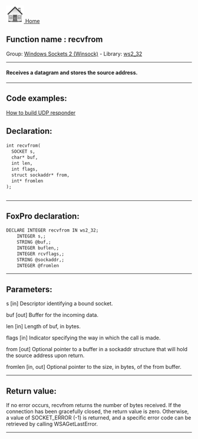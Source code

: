 [<img src="../../images/home.png"> Home ](https://github.com/VFPX/Win32API)  

## Function name : recvfrom
Group: [Windows Sockets 2 (Winsock)](../../functions_group.md#Windows_Sockets_2_(Winsock))  -  Library: [ws2_32](../../Libraries.md#ws2_32)  
***  


#### Receives a datagram and stores the source address.
***  


## Code examples:
[How to build UDP responder](../../samples/sample_052.md)  

## Declaration:
```foxpro  
int recvfrom(
  SOCKET s,
  char* buf,
  int len,
  int flags,
  struct sockaddr* from,
  int* fromlen
);
  
```  
***  


## FoxPro declaration:
```foxpro  
DECLARE INTEGER recvfrom IN ws2_32;
	INTEGER s,;
	STRING @buf,;
	INTEGER buflen,;
	INTEGER rcvflags,;
	STRING @sockaddr,;
	INTEGER @fromlen  
```  
***  


## Parameters:
s 
[in] Descriptor identifying a bound socket. 

buf 
[out] Buffer for the incoming data. 

len 
[in] Length of buf, in bytes. 

flags 
[in] Indicator specifying the way in which the call is made. 

from 
[out] Optional pointer to a buffer in a sockaddr structure that will hold the source address upon return. 

fromlen 
[in, out] Optional pointer to the size, in bytes, of the from buffer. 
  
***  


## Return value:
If no error occurs, recvfrom returns the number of bytes received. If the connection has been gracefully closed, the return value is zero. Otherwise, a value of SOCKET_ERROR (-1) is returned, and a specific error code can be retrieved by calling WSAGetLastError.  
***  

